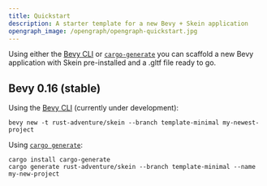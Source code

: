 ```yaml
---
title: Quickstart
description: A starter template for a new Bevy + Skein application
opengraph_image: /opengraph/opengraph-quickstart.jpg
---
```


Using either the [Bevy CLI](https://github.com/thebevyflock/bevy_cli) or [`cargo-generate`](https://cargo-generate.github.io/cargo-generate/) you can scaffold a new Bevy application with Skein pre-installed and a .gltf file ready to go.

## Bevy 0.16 (stable)

Using the [Bevy CLI](https://github.com/thebevyflock/bevy_cli) (currently under development):

```shell
bevy new -t rust-adventure/skein --branch template-minimal my-newest-project
```

Using [`cargo generate`](https://cargo-generate.github.io/cargo-generate/):

```shell
cargo install cargo-generate
cargo generate rust-adventure/skein --branch template-minimal --name my-new-project
```
